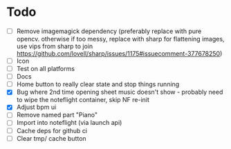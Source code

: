 # Todo

- [ ] Remove imagemagick dependency (preferably replace with pure opencv. otherwise if too messy, replace with sharp for flattening images, use vips from sharp to join https://github.com/lovell/sharp/issues/1175#issuecomment-377678250)
- [ ] Icon
- [ ] Test on all platforms
- [ ] Docs
- [ ] Home button to really clear state and stop things running
- [x] Bug where 2nd time opening sheet music doesn't show - probably need to wipe the noteflight container, skip NF re-init
- [x] Adjust bpm ui
- [ ] Remove named part "Piano"
- [ ] Import into noteflight (via launch api)
- [ ] Cache deps for github ci
- [ ] Clear tmp/ cache button
